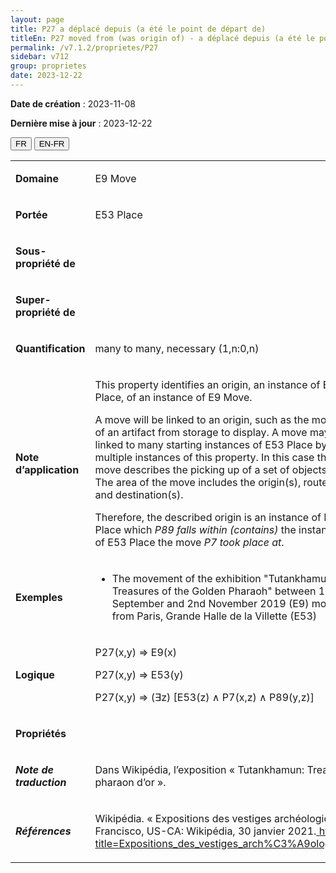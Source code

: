 ```yaml
---
layout: page
title: P27 a déplacé depuis (a été le point de départ de)
titleEn: P27 moved from (was origin of) - a déplacé depuis (a été le point de départ de)
permalink: /v7.1.2/proprietes/P27
sidebar: v712
group: proprietes
date: 2023-12-22
---
```


**Date de création** : 2023-11-08

**Dernière mise à jour** : 2023-12-22

<div class="lang-buttons">
 <button id="fr" class="activate">FR</button>
 <button id="en-fr">EN-FR</button>
</div>

<table>
<tbody>
<tr>
<td><p><strong>Domaine</strong></p></td>
<td class="en">
<p>E9 Move</p>
</td>
<td>
<p><code class="language-plaintext highlighter-rouge">E9_Déplacement</code></p>
</td>
</tr>
<tr>
<td><p><strong>Portée</strong></p></td>
<td class="en">
<p>E53 Place</p>
</td>
<td>
<p><code class="language-plaintext highlighter-rouge">E53_Lieu</code></p>
</td>
</tr>
<tr>
<td><p><strong>Sous-propriété de</strong></p></td>
<td class="en">
</td>
<td>
</td>
</tr>
<tr>
<td><p><strong>Super-propriété de</strong></p></td>
<td class="en">
</td>
<td>
</td>
</tr>
<tr>
<td><p><strong>Quantification</strong></p></td>
<td class="en">
<p>many to many, necessary (1,n:0,n)</p>
</td>
<td>
<p>plusieurs à plusieurs, nécessaire (1,n:0,n)</p>
</td>
</tr>
<tr>
<td><p><strong>Note d’application</strong></p></td>
<td class="en">
<p>This property identifies an origin, an instance of E53 Place, of an instance of E9 Move. </p>
<p>A move will be linked to an origin, such as the move of an artifact from storage to display. A move may be linked to many starting instances of E53 Place by multiple instances of this property. In this case the move describes the picking up of a set of objects. The area of the move includes the origin(s), route and destination(s). </p>
<p>Therefore, the described origin is an instance of E53 Place which <em>P89 falls within (contains)</em> the instance of E53 Place the move <em>P7 took place at</em>. </p>
</td>
<td>
<p>Cette propriété identifie une origine, qui est une instance de <code class="language-plaintext highlighter-rouge">E53_Lieu</code>, d’une instance de <code class="language-plaintext highlighter-rouge">E9_Déplacement</code>. </p>
<p>Un déplacement est lié à une origine, par exemple le déplacement d’un artefact depuis son espace d'entreposage vers son lieu d'exposition. Un déplacement peut être lié à de nombreuses instances de <code class="language-plaintext highlighter-rouge">E53_Lieu</code> de départ par de multiples occurrences de cette propriété. Dans ce cas, le déplacement décrit le ramassage d’un ensemble d’objets. L'étendue du déplacement inclut l’origine ou les origines, le trajet et la ou les destinations.</p>
<p>Par conséquent, l’origine décrite est une instance de <code class="language-plaintext highlighter-rouge">E53_Lieu</code> qui s’insère dans (<code class="language-plaintext highlighter-rouge">P89_s’insère_dans</code>) l’instance de <code class="language-plaintext highlighter-rouge">E53_Lieu</code> dans laquelle le déplacement a eu lieu (<code class="language-plaintext highlighter-rouge">P7_a_eu_lieu_dans</code>).</p>
</td>
</tr>
<tr>
<td><p><strong>Exemples</strong></p></td>
<td class="en">
<ul>
<li><p>The movement of the exhibition "Tutankhamun: Treasures of the Golden Pharaoh" between 15th September and 2nd November 2019 (E9) moved from Paris, Grande Halle de la Villette (E53) </p>
</li>
</ul>
</td>
<td>
<ul>
<li><p>Le déplacement de l’exposition «  Toutânkhamon, le trésor du Pharaon » entre le 15 septembre et le 2 novembre 2019 (<code class="language-plaintext highlighter-rouge">E9_Déplacement</code>) a déplacé depuis (<code class="language-plaintext highlighter-rouge">P27_a_déplacé_depuis</code>) la Grande Halle de la Villette à Paris (<code class="language-plaintext highlighter-rouge">E53_Lieu</code>) les objets concernés.</p>
</li>
</ul>
</td>
</tr>
<tr>
<td><p><strong>Logique</strong></p></td>
<td class="en">
<p>P27(x,y) ⇒ E9(x)</p>
<p>P27(x,y) ⇒ E53(y) </p>
<p>P27(x,y) ⇒ (∃z) [E53(z) ∧ P7(x,z) ∧ P89(y,z)]</p>
</td>
<td>
<p>P27(x,y) ⇒ E9(x) </p>
<p>P27(x,y) ⇒ E53(y)</p>
<p> P27(x,y) ⇒ (∃z) [E53(z) ∧ P7(x,z) ∧ P89(y,z)]</p>
</td>
</tr>
<tr>
<td><p><strong>Propriétés</strong></p></td>
<td class="en">
</td>
<td>
</td>
</tr>
<tr>
<td><p><strong><em>Note de traduction</em></strong></p></td>
<td colspan="2">
<p>Dans Wikipédia, l’exposition « Tutankhamun: Treasures of the Golden Pharaoh » a été traduite en français par « Trésors du pharaon d’or ». </p>
</td>
</tr>
<tr>
<td><p><strong><em>Références</em></strong></p></td>
<td colspan="2">
<p>Wikipédia. « Expositions des vestiges archéologiques provenant de la tombe de Toutânkhamon ». Dans <em>Wikipédia</em>. San Francisco, US-CA: Wikipédia, 30 janvier 2021.<a href="https://fr.wikipedia.org/w/index.php?title=Expositions_des_vestiges_arch%C3%A9ologiques_provenant_de_la_tombe_de_Tout%C3%A2nkhamon&oldid=179392035"><span class="underline"> </span></a><a href="https://fr.wikipedia.org/w/index.php?title=Expositions_des_vestiges_arch%C3%A9ologiques_provenant_de_la_tombe_de_Tout%C3%A2nkhamon&oldid=179392035"><span class="underline">https://fr.wikipedia.org/w/index.php?title=Expositions_des_vestiges_arch%C3%A9ologiques_provenant_de_la_tombe_de_Tout%C3%A2nkhamon&oldid=179392035</span></a>.</p>
</td>
</tr>
</tbody>
</table>
